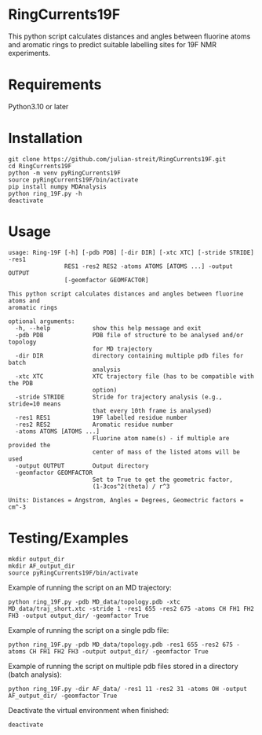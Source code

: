# RingCurrents19F
This python script calculates distances and angles between fluorine atoms and aromatic rings to predict suitable labelling sites for 19F NMR experiments.

# Requirements
Python3.10 or later

# Installation
```
git clone https://github.com/julian-streit/RingCurrents19F.git
cd RingCurrents19F
python -m venv pyRingCurrents19F
source pyRingCurrents19F/bin/activate
pip install numpy MDAnalysis
python ring_19F.py -h
deactivate
```
# Usage
```
usage: Ring-19F [-h] [-pdb PDB] [-dir DIR] [-xtc XTC] [-stride STRIDE] -res1
                RES1 -res2 RES2 -atoms ATOMS [ATOMS ...] -output OUTPUT
                [-geomfactor GEOMFACTOR]

This python script calculates distances and angles between fluorine atoms and
aromatic rings

optional arguments:
  -h, --help            show this help message and exit
  -pdb PDB              PDB file of structure to be analysed and/or topology
                        for MD trajectory
  -dir DIR              directory containing multiple pdb files for batch
                        analysis
  -xtc XTC              XTC trajectory file (has to be compatible with the PDB
                        option)
  -stride STRIDE        Stride for trajectory analysis (e.g., stride=10 means
                        that every 10th frame is analysed)
  -res1 RES1            19F labelled residue number
  -res2 RES2            Aromatic residue number
  -atoms ATOMS [ATOMS ...]
                        Fluorine atom name(s) - if multiple are provided the
                        center of mass of the listed atoms will be used
  -output OUTPUT        Output directory
  -geomfactor GEOMFACTOR
                        Set to True to get the geometric factor,
                        (1-3cos^2(theta) / r^3

Units: Distances = Angstrom, Angles = Degrees, Geomectric factors = cm^-3
```

# Testing/Examples
```
mkdir output_dir
mkdir AF_output_dir
source pyRingCurrents19F/bin/activate
```
Example of running the script on an MD trajectory:
```
python ring_19F.py -pdb MD_data/topology.pdb -xtc MD_data/traj_short.xtc -stride 1 -res1 655 -res2 675 -atoms CH FH1 FH2 FH3 -output output_dir/ -geomfactor True
```

Example of running the script on a single pdb file:
```
python ring_19F.py -pdb MD_data/topology.pdb -res1 655 -res2 675 -atoms CH FH1 FH2 FH3 -output output_dir/ -geomfactor True
```

Example of running the script on multiple pdb files stored in a directory (batch analysis):
```
python ring_19F.py -dir AF_data/ -res1 11 -res2 31 -atoms OH -output AF_output_dir/ -geomfactor True
```
Deactivate the virtual environment when finished:
```
deactivate
```
